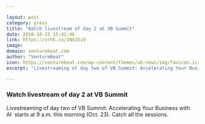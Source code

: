 ```yaml
---

layout: post
category: press
title: "Watch livestream of day 2 at VB Summit"
date: 2018-10-23 15:41:46
link: https://vrhk.co/2NX3Si9
image: 
domain: venturebeat.com
author: "VentureBeat"
icon: https://venturebeat.com/wp-content/themes/vb-news/img/favicon.ico
excerpt: "Livestreaming of day two of VB Summit: Accelerating Your Business with AI  starts at 9 a.m. this morning (Oct. 23). Catch all the sessions."

---
```


### Watch livestream of day 2 at VB Summit

Livestreaming of day two of VB Summit: Accelerating Your Business with AI  starts at 9 a.m. this morning (Oct. 23). Catch all the sessions.